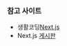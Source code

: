 
### 참고 사이트
- 생활코딩[Next.js](https://opentutorials.org/course/5098)
- Next.js [게시판](https://github.com/zinkkii/NextBoard/tree/master)
